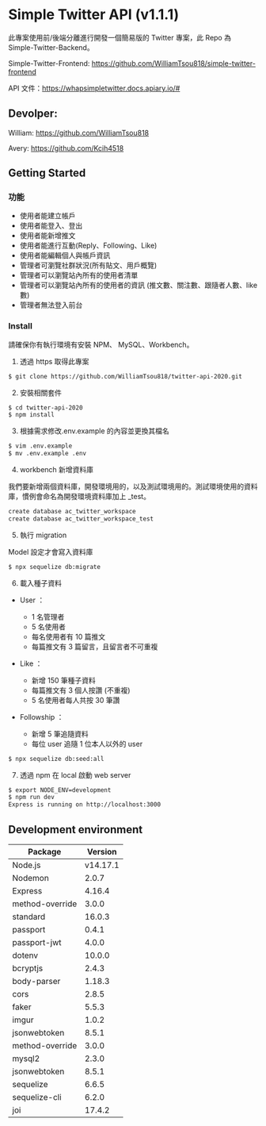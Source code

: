 # Simple Twitter API (v1.1.1)

此專案使用前/後端分離進行開發一個簡易版的 Twitter 專案，此 Repo 為 Simple-Twitter-Backend。

Simple-Twitter-Frontend: https://github.com/WilliamTsou818/simple-twitter-frontend

API 文件：https://whapsimpletwitter.docs.apiary.io/#

## Devolper:

William: https://github.com/WilliamTsou818

Avery: https://github.com/Kcih4518

## Getting Started

### 功能

- 使用者能建立帳戶
- 使用者能登入、登出
- 使用者能新增推文
- 使用者能進行互動(Reply、Following、Like)
- 使用者能編輯個人與帳戶資訊
- 管理者可瀏覽社群狀況(所有貼文、用戶概覽)
- 管理者可以瀏覽站內所有的使用者清單
- 管理者可以瀏覽站內所有的使用者的資訊 (推文數、關注數、跟隨者人數、like 數)
- 管理者無法登入前台

### Install

請確保你有執行環境有安裝 NPM、 MySQL、Workbench。

1. 透過 https 取得此專案

```bash
$ git clone https://github.com/WilliamTsou818/twitter-api-2020.git
```

2. 安裝相關套件

```bash
$ cd twitter-api-2020
$ npm install
```

3. 根據需求修改.env.example 的內容並更換其檔名

```bash
$ vim .env.example
$ mv .env.example .env
```

4. workbench 新增資料庫

我們要新增兩個資料庫，開發環境用的，以及測試環境用的。測試環境使用的資料庫，慣例會命名為開發環境資料庫加上 \_test。

```bash
create database ac_twitter_workspace
create database ac_twitter_workspace_test
```

5. 執行 migration

Model 設定才會寫入資料庫

```bash
$ npx sequelize db:migrate

```

6. 載入種子資料

- User ：

  - 1 名管理者
  - 5 名使用者
  - 每名使用者有 10 篇推文
  - 每篇推文有 3 篇留言，且留言者不可重複

- Like ：

  - 新增 150 筆種子資料
  - 每篇推文有 3 個人按讚 (不重複)
  - 5 名使用者每人共按 30 筆讚

- Followship ：
  - 新增 5 筆追隨資料
  - 每位 user 追隨 1 位本人以外的 user

```bash
$ npx sequelize db:seed:all
```

7. 透過 npm 在 local 啟動 web server

```bash
$ export NODE_ENV=development
$ npm run dev
Express is running on http://localhost:3000
```

## Development environment

| Package         | Version  |
| --------------- | -------- |
| Node.js         | v14.17.1 |
| Nodemon         | 2.0.7    |
| Express         | 4.16.4   |
| method-override | 3.0.0    |
| standard        | 16.0.3   |
| passport        | 0.4.1    |
| passport-jwt    | 4.0.0    |
| dotenv          | 10.0.0   |
| bcryptjs        | 2.4.3    |
| body-parser     | 1.18.3   |
| cors            | 2.8.5    |
| faker           | 5.5.3    |
| imgur           | 1.0.2    |
| jsonwebtoken    | 8.5.1    |
| method-override | 3.0.0    |
| mysql2          | 2.3.0    |
| jsonwebtoken    | 8.5.1    |
| sequelize       | 6.6.5    |
| sequelize-cli   | 6.2.0    |
| joi             | 17.4.2   |
